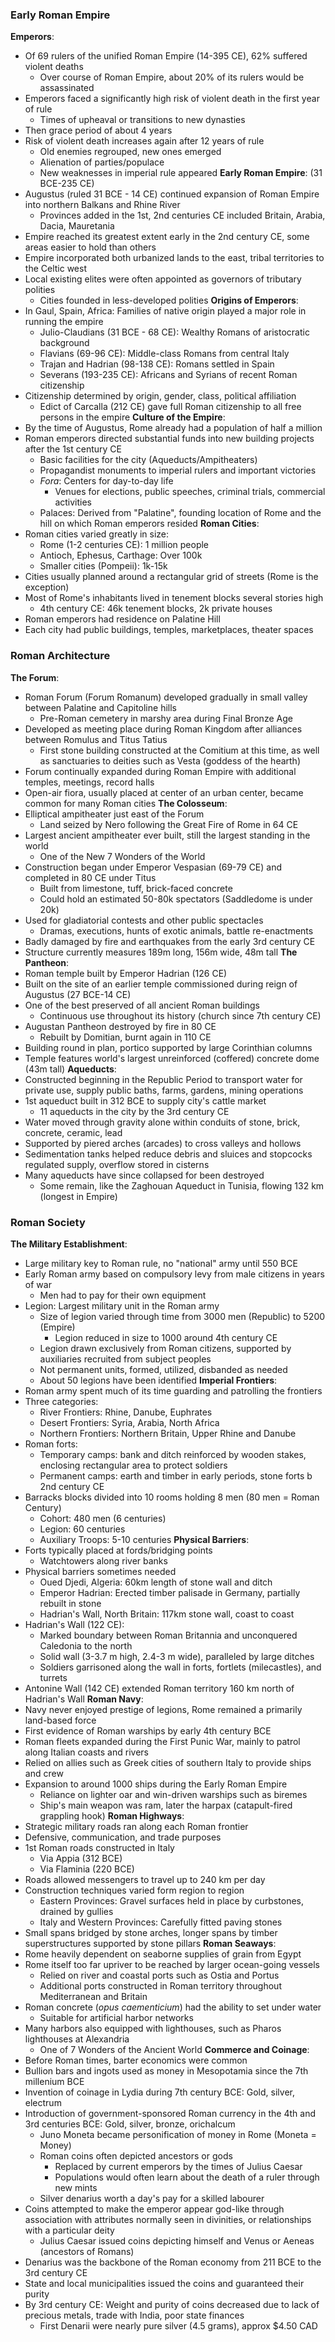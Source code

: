 ### Early Roman Empire
**Emperors**:
 - Of 69 rulers of the unified Roman Empire (14-395 CE), 62% suffered violent deaths
	 - Over course of Roman Empire, about 20% of its rulers would be assassinated
 - Emperors faced a significantly high risk of violent death in the first year of rule
	 - Times of upheaval or transitions to new dynasties
 - Then grace period of about 4 years
 - Risk of violent death increases again after 12 years of rule
	 - Old enemies regrouped, new ones emerged
	 - Alienation of parties/populace
	 - New weaknesses in imperial rule appeared
**Early Roman Empire**: (31 BCE-235 CE)
 - Augustus (ruled 31 BCE - 14 CE) continued expansion of Roman Empire into northern Balkans and Rhine River
	 - Provinces added in the 1st, 2nd centuries CE included Britain, Arabia, Dacia, Mauretania
 - Empire reached its greatest extent early in the 2nd century CE, some areas easier to hold than others
 - Empire incorporated both urbanized lands to the east, tribal territories to the Celtic west
 - Local existing elites were often appointed as governors of tributary polities
	 - Cities founded in less-developed polities
**Origins of Emperors**:
 - In Gaul, Spain, Africa: Families of native origin played a major role in running the empire
	 - Julio-Claudians (31 BCE - 68 CE): Wealthy Romans of aristocratic background
	 - Flavians (69-96 CE): Middle-class Romans from central Italy
	 - Trajan and Hadrian (98-138 CE): Romans settled in Spain
	 - Severans (193-235 CE): Africans and Syrians of recent Roman citizenship
 - Citizenship determined by origin, gender, class, political affiliation
	 - Edict of Carcalla (212 CE) gave full Roman citizenship to all free persons in the empire
**Culture of the Empire**:
 - By the time of Augustus, Rome already had a population of half a million
 - Roman emperors directed substantial funds into new building projects after the 1st century CE
	 - Basic facilities for the city (Aqueducts/Ampitheaters)
	 - Propagandist monuments to imperial rulers and important victories
	 - *Fora*: Centers for day-to-day life
		 - Venues for elections, public speeches, criminal trials, commercial activities
	 - Palaces: Derived from "Palatine", founding location of Rome and the hill on which Roman emperors resided
**Roman Cities**:
 - Roman cities varied greatly in size:
	 - Rome (1-2 centuries CE): 1 million people
	 - Antioch, Ephesus, Carthage: Over 100k
	 - Smaller cities (Pompeii): 1k-15k
 - Cities usually planned around a rectangular grid of streets (Rome is the exception)
 - Most of Rome's inhabitants lived in tenement blocks several stories high
	 - 4th century CE: 46k tenement blocks, 2k private houses
 - Roman emperors had residence on Palatine Hill
 - Each city had public buildings, temples, marketplaces, theater spaces

### Roman Architecture
**The Forum**:
 - Roman Forum (Forum Romanum) developed gradually in small valley between Palatine and Capitoline hills
	 - Pre-Roman cemetery in marshy area during Final Bronze Age
 - Developed as meeting place during Roman Kingdom after alliances between Romulus and Titus Tatius
	 - First stone building constructed at the Comitium at this time, as well as sanctuaries to deities such as Vesta (goddess of the hearth)
 - Forum continually expanded during Roman Empire with additional temples, meetings, record halls
 - Open-air fiora, usually placed at center of an urban center, became common for many Roman cities
**The Colosseum**:
 - Elliptical ampitheater just east of the Forum
	 - Land seized by Nero following the Great Fire of Rome in 64 CE
 - Largest ancient ampitheater ever built, still the largest standing in the world
	 - One of the New 7 Wonders of the World
 - Construction began under Emperor Vespasian (69-79 CE) and completed in 80 CE under Titus
	 - Built from limestone, tuff, brick-faced concrete
	 - Could hold an estimated 50-80k spectators (Saddledome is under 20k)
 - Used for gladiatorial contests and other public spectacles
	 - Dramas, executions, hunts of exotic animals, battle re-enactments
 - Badly damaged by fire and earthquakes from the early 3rd century CE
 - Structure currently measures 189m long, 156m wide, 48m tall
**The Pantheon**:
 - Roman temple built by Emperor Hadrian (126 CE)
 - Built on the site of an earlier temple commissioned during reign of Augustus (27 BCE-14 CE)
 - One of the best preserved of all ancient Roman buildings
	 - Continuous use throughout its history (church since 7th century CE)
 - Augustan Pantheon destroyed by fire in 80 CE
	 - Rebuilt by Domitian, burnt again in 110 CE
 - Building round in plan, portico supported by large Corinthian columns
 - Temple features world's largest unreinforced (coffered) concrete dome (43m tall)
**Aqueducts**:
 - Constructed beginning in the Republic Period to transport water for private use, supply public baths, farms, gardens, mining operations
 - 1st aqueduct built in 312 BCE to supply city's cattle market
	 - 11 aqueducts in the city by the 3rd century CE
 - Water moved through gravity alone within conduits of stone, brick, concrete, ceramic, lead
 - Supported by piered arches (arcades) to cross valleys and hollows
 - Sedimentation tanks helped reduce debris and sluices and stopcocks regulated supply, overflow stored in cisterns
 - Many aqueducts have since collapsed for been destroyed
	 - Some remain, like the Zaghouan Aqueduct in Tunisia, flowing 132 km (longest in Empire)

### Roman Society
**The Military Establishment**:
 - Large military key to Roman rule, no "national" army until 550 BCE
 - Early Roman army based on compulsory levy from male citizens in years of war
	 - Men had to pay for their own equipment
 - Legion: Largest military unit in the Roman army
	 - Size of legion varied through time from 3000 men (Republic) to 5200 (Empire)
		 - Legion reduced in size to 1000 around 4th century CE
	 - Legion drawn exclusively from Roman citizens, supported by auxiliaries recruited from subject peoples
	 - Not permanent units, formed, utilized, disbanded as needed
	 - About 50 legions have been identified
**Imperial Frontiers**:
 - Roman army spent much of its time guarding and patrolling the frontiers
 - Three categories:
	 - River Frontiers: Rhine, Danube, Euphrates
	 - Desert Frontiers: Syria, Arabia, North Africa
	 - Northern Frontiers: Northern Britain, Upper Rhine and Danube
 - Roman forts:
	 - Temporary camps: bank and ditch reinforced by wooden stakes, enclosing rectangular area to protect soldiers
	 - Permanent camps: earth and timber in early periods, stone forts b 2nd century CE
 - Barracks blocks divided into 10 rooms holding 8 men (80 men = Roman Century)
	 - Cohort: 480 men (6 centuries)
	 - Legion: 60 centuries
	 - Auxiliary Troops: 5-10 centuries
**Physical Barriers**:
  - Forts typically placed at fords/bridging points
	  - Watchtowers along river banks
  - Physical barriers sometimes needed
	  - Oued Djedi, Algeria: 60km length of stone wall and ditch
	  - Emperor Hadrian: Erected timber palisade in Germany, partially rebuilt in stone
	  - Hadrian's Wall, North Britain: 117km stone wall, coast to coast
  - Hadrian's Wall (122 CE):
	  - Marked boundary between Roman Britannia and unconquered Caledonia to the north
	  - Solid wall (3-3.7 m high, 2.4-3 m wide), paralleled by large ditches
	  - Soldiers garrisoned along the wall in forts, fortlets (milecastles), and turrets
  - Antonine Wall (142 CE) extended Roman territory 160 km north of Hadrian's Wall
**Roman Navy**:
 - Navy never enjoyed prestige of legions, Rome remained a primarily land-based force
 - First evidence of Roman warships by early 4th century BCE
 - Roman fleets expanded during the First Punic War, mainly to patrol along Italian coasts and rivers
 - Relied on allies such as Greek  cities of southern Italy to provide ships and crew
 - Expansion to around 1000 ships during the Early Roman Empire
	 - Reliance on lighter oar and win-driven warships such as biremes
	 - Ship's main weapon was ram, later the harpax (catapult-fired grappling hook)
**Roman Highways**:
 - Strategic military roads ran along each Roman frontier
 - Defensive, communication, and trade purposes
 - 1st Roman roads constructed in Italy
	 - Via Appia (312 BCE)
	 - Via Flaminia (220 BCE)
 - Roads allowed messengers to travel up to 240 km per day
 - Construction techniques varied form region to region
	 - Eastern Provinces: Gravel surfaces held in place by curbstones, drained by gullies
	 - Italy and Western Provinces: Carefully fitted paving stones
 - Small spans bridged by stone arches, longer spans by timber superstructures supported by stone pillars
**Roman Seaways**:
 - Rome heavily dependent on seaborne supplies of grain from Egypt
 - Rome itself too far upriver to be reached by larger ocean-going vessels
	 - Relied on river and coastal ports such as Ostia and Portus
	 - Additional ports constructed in Roman territory throughout Mediterranean and Britain
 - Roman concrete (*opus caementicium*) had the ability to set under water
	 - Suitable for artificial harbor networks
 - Many harbors also equipped with lighthouses, such as Pharos lighthouses at Alexandria
	 - One of 7 Wonders of the Ancient World
**Commerce and Coinage**:
 - Before Roman times, barter economics were common
 - Bullion bars and ingots used as money in Mesopotamia since the 7th millenium BCE
 - Invention of coinage in Lydia during 7th century BCE: Gold, silver, electrum
 - Introduction of government-sponsored Roman currency in the 4th and 3rd centuries BCE: Gold, silver, bronze, orichalcum
	 - Juno Moneta became personification of money in Rome (Moneta = Money)
	 - Roman coins often depicted ancestors or gods
		 - Replaced by current emperors by the times of Julius Caesar
		 - Populations would often learn about the death of a ruler through new mints
	 - Silver denarius worth a day's pay for a skilled labourer
 - Coins attempted to make the emperor appear god-like through association with attributes normally seen in divinities, or relationships with a particular deity
	 - Julius Caesar issued coins depicting himself and Venus or Aeneas (ancestors of Romans)
 - Denarius was the backbone of the Roman economy from 211 BCE to the 3rd century CE
 - State and local municipalities issued the coins and guaranteed their purity
 - By 3rd century CE: Weight and purity of coins decreased due to lack of precious metals, trade with India, poor state finances
	 - First Denarii were nearly pure silver (4.5 grams), approx $4.50 CAD
